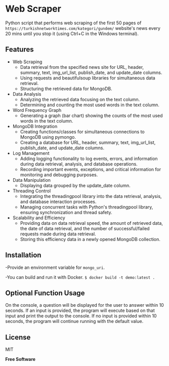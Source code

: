 # Web Scraper

Python script that performs web scraping of the first 50 pages of `https://turkishnetworktimes.com/kategori/gundem/` website's news every 20 mins until you stop it (using Ctrl+C in the Windows terminal).

## Features

- Web Scraping
    - Data retrieval from the specified news site for URL, header, summary, text, img_url_list, publish_date, and update_date columns.
    - Using requests and beautifulsoup libraries for simultaneous data retrieval.
    - Structuring the retrieved data for MongoDB.
- Data Analysis
    - Analyzing the retrieved data focusing on the text column.
    - Determining and counting the most used words in the text column.
- Word Frequency Graph
    - Generating a graph (bar chart) showing the counts of the most used words in the text column.
- MongoDB Integration
    - Creating functions/classes for simultaneous connections to MongoDB using pymongo.
    - Creating a database for URL, header, summary, text, img_url_list, publish_date, and update_date columns.
- Log Management
    - Adding logging functionality to log events, errors, and information during data retrieval, analysis, and database operations.
    - Recording important events, exceptions, and critical information for monitoring and debugging purposes.
- Data Manipulation
    - Displaying data grouped by the update_date column.
- Threading Control
    - Integrating the threadingpool library into the data retrieval, analysis, and database interaction processes.
    - Managing concurrent tasks with Python's threadingpool library, ensuring synchronization and thread safety.
- Scalability and Efficiency
    - Providing data on data retrieval speed, the amount of retrieved data, the date of data retrieval, and the number of successful/failed requests made during data retrieval.
    - Storing this efficiency data in a newly opened MongoDB collection.


## Installation

-Provide an environment variable for `mongo_uri`.

-You can build and run it with Docker.
`$ docker build -t demo:latest .`

## Optional Function Usage
On the console, a question will be displayed for the user to answer within 10 seconds. If an input is provided, the program will execute based on that input and print the output to the console. If no input is provided within 10 seconds, the program will continue running with the default value.

## License

MIT

**Free Software**

